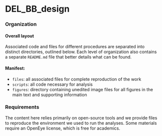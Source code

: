 # DEL_BB_design

### Organization
#### Overall layout
Associated code and files for different procedures are separated into distinct directories, outlined below. Each level of organization also contains a separate `README.md` file that better details what can be found. 

#### Manifest:
- `files`: all associated files for complete reproduction of the work
- `scripts`: all code necessary for analysis
- `figures`: directory containing unedited image files for all figures in the main text and supporting information

### Requirements
The content here relies primarily on open-source tools and we provide files to reproduce the environment we used to run the analyses. Some materials require an OpenEye license, which is free for academics. 

